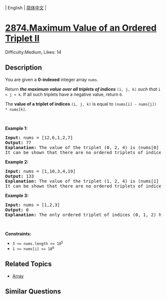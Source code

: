 
| English | [简体中文](README.md) |

# [2874.Maximum Value of an Ordered Triplet II](https://leetcode.com/problems/maximum-value-of-an-ordered-triplet-ii/)
Difficulty:Medium, Likes: 14

## Description

<p>You are given a <strong>0-indexed</strong> integer array <code>nums</code>.</p>

<p>Return <em><strong>the maximum value over all triplets of indices</strong></em> <code>(i, j, k)</code> <em>such that</em> <code>i &lt; j &lt; k</code><em>. </em>If all such triplets have a negative value, return <code>0</code>.</p>

<p>The <strong>value of a triplet of indices</strong> <code>(i, j, k)</code> is equal to <code>(nums[i] - nums[j]) * nums[k]</code>.</p>

<p>&nbsp;</p>
<p><strong class="example">Example 1:</strong></p>

<pre>
<strong>Input:</strong> nums = [12,6,1,2,7]
<strong>Output:</strong> 77
<strong>Explanation:</strong> The value of the triplet (0, 2, 4) is (nums[0] - nums[2]) * nums[4] = 77.
It can be shown that there are no ordered triplets of indices with a value greater than 77. 
</pre>

<p><strong class="example">Example 2:</strong></p>

<pre>
<strong>Input:</strong> nums = [1,10,3,4,19]
<strong>Output:</strong> 133
<strong>Explanation:</strong> The value of the triplet (1, 2, 4) is (nums[1] - nums[2]) * nums[4] = 133.
It can be shown that there are no ordered triplets of indices with a value greater than 133.
</pre>

<p><strong class="example">Example 3:</strong></p>

<pre>
<strong>Input:</strong> nums = [1,2,3]
<strong>Output:</strong> 0
<strong>Explanation:</strong> The only ordered triplet of indices (0, 1, 2) has a negative value of (nums[0] - nums[1]) * nums[2] = -3. Hence, the answer would be 0.
</pre>

<p>&nbsp;</p>
<p><strong>Constraints:</strong></p>

<ul>
	<li><code>3 &lt;= nums.length &lt;= 10<sup>5</sup></code></li>
	<li><code>1 &lt;= nums[i] &lt;= 10<sup>6</sup></code></li>
</ul>


## Related Topics

- [Array](https://leetcode.com/tag/array/)

## Similar Questions


